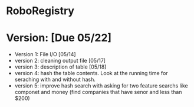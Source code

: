 # RoboRegistry
# Version: [Due 05/22]
- Version 1: File I/O [05/14]
- version 2: cleaning output file [05/17]
- version 3: description of table [05/18]
- version 4: hash the table contents. Look at the running time for seraching with and without hash. 
- version 5: improve hash search with asking for two feature searchs like componet and money (find companies that have senor and less than $200)
